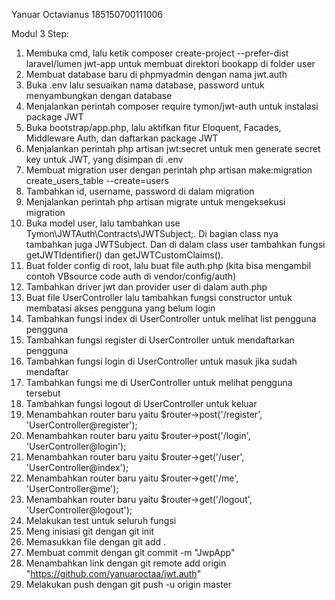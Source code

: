 Yanuar Octavianus
185150700111006

Modul 3
Step:
1. Membuka cmd, lalu ketik composer create-project --prefer-dist laravel/lumen jwt-app untuk membuat direktori bookapp di folder user
2. Membuat database baru di phpmyadmin dengan nama jwt.auth
3. Buka .env lalu sesuaikan nama database, password untuk menyambungkan dengan database
4. Menjalankan perintah composer require tymon/jwt-auth untuk instalasi package JWT
5. Buka bootstrap/app.php, lalu aktifkan fitur Eloquent, Facades, Middleware Auth, dan daftarkan package JWT
6. Menjalankan perintah php artisan jwt:secret untuk men generate secret key untuk JWT, yang disimpan di .env
7. Membuat migration user dengan perintah php artisan make:migration create_users_table --create=users
8. Tambahkan id, username, password di dalam migration
9. Menjalankan perintah php artisan migrate untuk mengeksekusi migration
10. Buka model user, lalu tambahkan use Tymon\JWTAuth\Contracts\JWTSubject;. Di bagian class nya tambahkan juga JWTSubject. Dan di dalam class user tambahkan fungsi getJWTIdentifier() dan getJWTCustomClaims().
11. Buat folder config di root, lalu buat file auth.php (kita bisa mengambil contoh VBsource code auth di vendor/config/auth)
12. Tambahkan driver jwt dan provider user di dalam auth.php
13. Buat file UserController lalu tambahkan fungsi constructor untuk membatasi akses pengguna yang belum login
14. Tambahkan fungsi index di UserController untuk melihat list pengguna pengguna
15. Tambahkan fungsi register di UserController untuk mendaftarkan pengguna
16. Tambahkan fungsi login di UserController untuk masuk jika sudah mendaftar
17. Tambahkan fungsi me di UserController untuk melihat pengguna tersebut
18. Tambahkan fungsi logout di UserController untuk keluar 
19. Menambahkan router baru yaitu $router->post('/register', 'UserController@register');
20. Menambahkan router baru yaitu $router->post('/login', 'UserController@login');
21. Menambahkan router baru yaitu $router->get('/user', 'UserController@index');
22. Menambahkan router baru yaitu $router->get('/me', 'UserController@me');
23. Menambahkan router baru yaitu $router->get('/logout', 'UserController@logout');
24. Melakukan test untuk seluruh fungsi
25. Meng inisiasi git dengan git init
26. Memasukkan file dengan git add .
27. Membuat commit dengan git commit -m "JwpApp"
28. Menambahkan link dengan git remote add origin "https://github.com/yanuaroctaa/jwt.auth"
29. Melakukan push dengan git push -u origin master